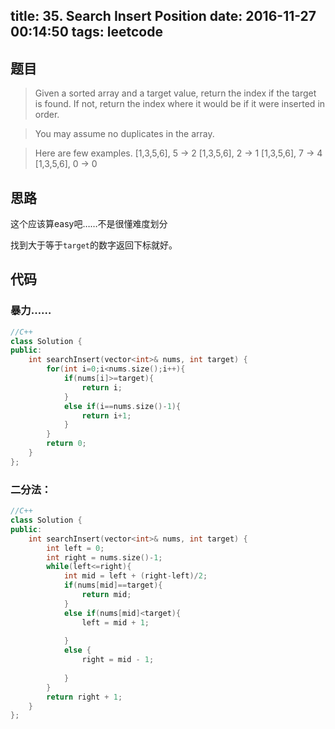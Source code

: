 title: 35. Search Insert Position
date: 2016-11-27 00:14:50
tags: leetcode
---


## 题目

> Given a sorted array and a target value, return the index if the target is found. If not, return the index where it would be if it were inserted in order.

> You may assume no duplicates in the array.

> Here are few examples.
> [1,3,5,6], 5 → 2
> [1,3,5,6], 2 → 1
> [1,3,5,6], 7 → 4
> [1,3,5,6], 0 → 0

<!--more-->

## 思路

这个应该算easy吧……不是很懂难度划分

找到大于等于`target`的数字返回下标就好。

## 代码

### 暴力……

```C++
//C++
class Solution {
public:
    int searchInsert(vector<int>& nums, int target) {
        for(int i=0;i<nums.size();i++){
            if(nums[i]>=target){
                return i;
            }
            else if(i==nums.size()-1){
                return i+1;
            }
        }
        return 0;
    }
};
```

### 二分法：

```C++
//C++
class Solution {
public:
    int searchInsert(vector<int>& nums, int target) {
        int left = 0;
        int right = nums.size()-1;
        while(left<=right){
            int mid = left + (right-left)/2;
            if(nums[mid]==target){
                return mid;
            }
            else if(nums[mid]<target){
                left = mid + 1;
                
            }
            else {
                right = mid - 1;
                
            }
        }
        return right + 1;
    }
};
```




